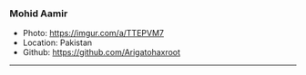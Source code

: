 ### Mohid Aamir
- Photo: https://imgur.com/a/TTEPVM7
- Location: Pakistan
- Github: https://github.com/Arigatohaxroot
***
